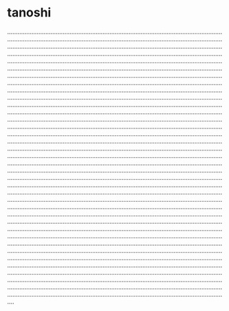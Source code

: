 # tanoshi
................................................................................................................................................................................................................................................................................................................................................................................................................................................................................................................................................................................................................................................................................................................................................................................................................................................................................................................................................................................................................................................................................................................................................................................................................................................................................................................................................................................................................................................................................................................................................................................................................................................................................................................................................................................................................................................................................................................................................................................................................................................................................................................................................................................................................................................................................................................................................................................................................................................................................................................................................................................................................................................................................................................................................................................................................................................................................................................................................................................................................................................................................................................................................................................................................................................................................................................................................................................................................................................................................................................................................................................................................................................................................................................................................................................................................................................................................................................................................................................................................................................................................................................................................................................................................................................................................................................................................................................................................................................................................................................................................................................................................................................................................................................................................................................